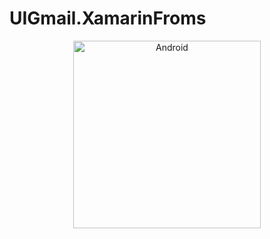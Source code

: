 # UIGmail.XamarinFroms
<p align="center">
<img width="300" height:"700" src="VideoUIgmail.gif" title="Android"/>
</p>
